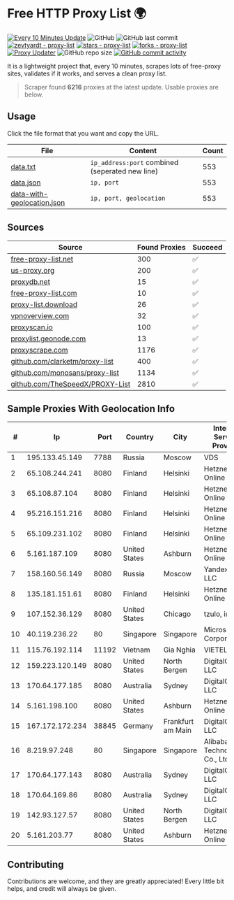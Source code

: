 
# Free HTTP Proxy List 🌍

[![Every 10 Minutes Update](https://github.com/mertguvencli/http-proxy-list/actions/workflows/main.yml/badge.svg?branch=main)](https://github.com/mertguvencli/http-proxy-list/actions/workflows/main.yml)
![GitHub](https://img.shields.io/github/license/mertguvencli/http-proxy-list)
![GitHub last commit](https://img.shields.io/github/last-commit/mertguvencli/http-proxy-list)
[![zevtyardt - proxy-list](https://img.shields.io/static/v1?label=zevtyardt&message=proxy-list&color=blue&logo=github)](https://github.com/zevtyardt/proxy-list "Go to GitHub repo")
[![stars - proxy-list](https://img.shields.io/github/stars/zevtyardt/proxy-list?style=social)](https://github.com/zevtyardt/proxy-list)
[![forks - proxy-list](https://img.shields.io/github/forks/zevtyardt/proxy-list?style=social)](https://github.com/zevtyardt/proxy-list)
[![Proxy Updater](https://github.com/zevtyardt/proxy-list/workflows/Proxy%20Updater/badge.svg)](https://github.com/zevtyardt/proxy-list/actions?query=workflow:"Proxy+Updater")
![GitHub repo size](https://img.shields.io/github/repo-size/zevtyardt/proxy-list)
[![GitHub commit activity](https://img.shields.io/github/commit-activity/m/zevtyardt/proxy-list?logo=commits)](https://github.com/zevtyardt/proxy-list/commits/main)

It is a lightweight project that, every 10 minutes, scrapes lots of free-proxy sites, validates if it works, and serves a clean proxy list.

> Scraper found **6216** proxies at the latest update. Usable proxies are below.

## Usage

Click the file format that you want and copy the URL.

|File|Content|Count|
|----|-------|-----|
|[data.txt](https://raw.githubusercontent.com/mertguvencli/http-proxy-list/main/proxy-list/data.txt)|`ip_address:port` combined (seperated new line)|553|
|[data.json](https://raw.githubusercontent.com/mertguvencli/http-proxy-list/main/proxy-list/data.json)|`ip, port`|553|
|[data-with-geolocation.json](https://raw.githubusercontent.com/mertguvencli/http-proxy-list/main/proxy-list/data-with-geolocation.json)|`ip, port, geolocation`|553|

## Sources

|Source|Found Proxies|Succeed|
|------|-------------|-------|
|[free-proxy-list.net](https://free-proxy-list.net)|300|✅|
|[us-proxy.org](https://www.us-proxy.org)|200|✅|
|[proxydb.net](http://proxydb.net)|15|✅|
|[free-proxy-list.com](https://free-proxy-list.com/?page=&port=&type%5B%5D=http&type%5B%5D=https&up_time=0&search=Search)|10|✅|
|[proxy-list.download](https://www.proxy-list.download/HTTP)|26|✅|
|[vpnoverview.com](https://vpnoverview.com/privacy/anonymous-browsing/free-proxy-servers)|32|✅|
|[proxyscan.io](https://www.proxyscan.io)|100|✅|
|[proxylist.geonode.com](https://proxylist.geonode.com/api/proxy-list?limit=300&page=1&sort_by=lastChecked&sort_type=desc&protocols=http,https)|13|✅|
|[proxyscrape.com](https://api.proxyscrape.com/v2/?request=displayproxies&protocol=http&timeout=10000&country=all&ssl=all&anonymity=all)|1176|✅|
|[github.com/clarketm/proxy-list](https://raw.githubusercontent.com/clarketm/proxy-list/master/proxy-list-raw.txt)|400|✅|
|[github.com/monosans/proxy-list](https://raw.githubusercontent.com/monosans/proxy-list/main/proxies/http.txt)|1134|✅|
|[github.com/TheSpeedX/PROXY-List](https://raw.githubusercontent.com/TheSpeedX/PROXY-List/master/http.txt)|2810|✅|


## Sample Proxies With Geolocation Info

|#|Ip|Port|Country|City|Internet Service Provider|
|-|--|----|-------|----|-------------------------|
|1|195.133.45.149|7788|Russia|Moscow|VDS|
|2|65.108.244.241|8080|Finland|Helsinki|Hetzner Online GmbH|
|3|65.108.87.104|8080|Finland|Helsinki|Hetzner Online GmbH|
|4|95.216.151.216|8080|Finland|Helsinki|Hetzner Online GmbH|
|5|65.109.231.102|8080|Finland|Helsinki|Hetzner Online GmbH|
|6|5.161.187.109|8080|United States|Ashburn|Hetzner Online GmbH|
|7|158.160.56.149|8080|Russia|Moscow|Yandex.Cloud LLC|
|8|135.181.151.61|8080|Finland|Helsinki|Hetzner Online GmbH|
|9|107.152.36.129|8080|United States|Chicago|tzulo, inc.|
|10|40.119.236.22|80|Singapore|Singapore|Microsoft Corporation|
|11|115.76.192.114|11192|Vietnam|Gia Nghia|VIETELGPRS|
|12|159.223.120.149|8080|United States|North Bergen|DigitalOcean, LLC|
|13|170.64.177.185|8080|Australia|Sydney|DigitalOcean, LLC|
|14|5.161.198.100|8080|United States|Ashburn|Hetzner Online GmbH|
|15|167.172.172.234|38845|Germany|Frankfurt am Main|DigitalOcean, LLC|
|16|8.219.97.248|80|Singapore|Singapore|Alibaba (US) Technology Co., Ltd.|
|17|170.64.177.143|8080|Australia|Sydney|DigitalOcean, LLC|
|18|170.64.169.86|8080|Australia|Sydney|DigitalOcean, LLC|
|19|142.93.127.57|8080|United States|North Bergen|DigitalOcean, LLC|
|20|5.161.203.77|8080|United States|Ashburn|Hetzner Online GmbH|



## Contributing

Contributions are welcome, and they are greatly appreciated! Every
little bit helps, and credit will always be given.

